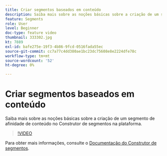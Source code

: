 ```yaml
---
title: Criar segmentos baseados em conteúdo
description: Saiba mais sobre as noções básicas sobre a criação de um segmento de afinidade de conteúdo no Construtor de segmentos na plataforma.
feature: Segments
role: User
level: Beginner
doc-type: feature video
thumbnail: 333302.jpg
kt: 7889
exl-id: bafe275e-19f3-4b86-9fcd-0516fada55ec
source-git-commit: cc7a77c4dd380ae1bc23dc75608e8e2224dfe78c
workflow-type: tm+mt
source-wordcount: '52'
ht-degree: 0%

---
```


# Criar segmentos baseados em conteúdo

Saiba mais sobre as noções básicas sobre a criação de um segmento de afinidade de conteúdo no Construtor de segmentos na plataforma.

>[!VIDEO](https://video.tv.adobe.com/v/333302/?quality=12&learn=on)

Para obter mais informações, consulte o [Documentação do Construtor de segmentos](https://experienceleague.adobe.com/docs/experience-platform/segmentation/ui/segment-builder.html).